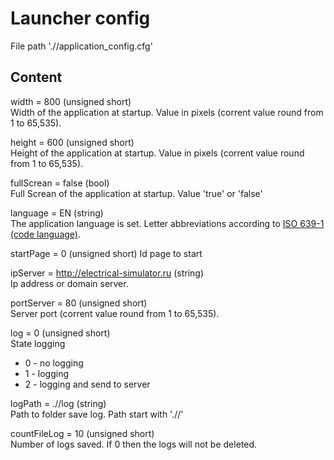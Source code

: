 # Launcher config
File path './/application_config.cfg'

## Content
width = 800 (unsigned short)  
Width of the application at startup. Value in pixels (corrent value round from 1 to 65,535).

height = 600 (unsigned short)  
Height of the application at startup. Value in pixels (corrent value round from 1 to 65,535).

fullScrean = false (bool)  
Full Screan of the application at startup. Value 'true' or 'false'

language = EN (string)  
The application language is set. Letter abbreviations according to [ISO 639-1 (code language)](https://ru.wikipedia.org/wiki/%D0%9A%D0%BE%D0%B4%D1%8B_%D1%8F%D0%B7%D1%8B%D0%BA%D0%BE%D0%B2).

startPage = 0 (unsigned short)
Id page to start

ipServer = http://electrical-simulator.ru (string)  
Ip address or domain server.

portServer = 80 (unsigned short)  
Server port (corrent value round from 1 to 65,535).

log = 0 (unsigned short)  
State logging  

- 0 - no logging  
- 1 - logging  
- 2 - logging and send to server

logPath = .//log (string)  
Path to folder save log. Path start with './/'  

countFileLog = 10 (unsigned short)  
Number of logs saved. If 0 then the logs will not be deleted.